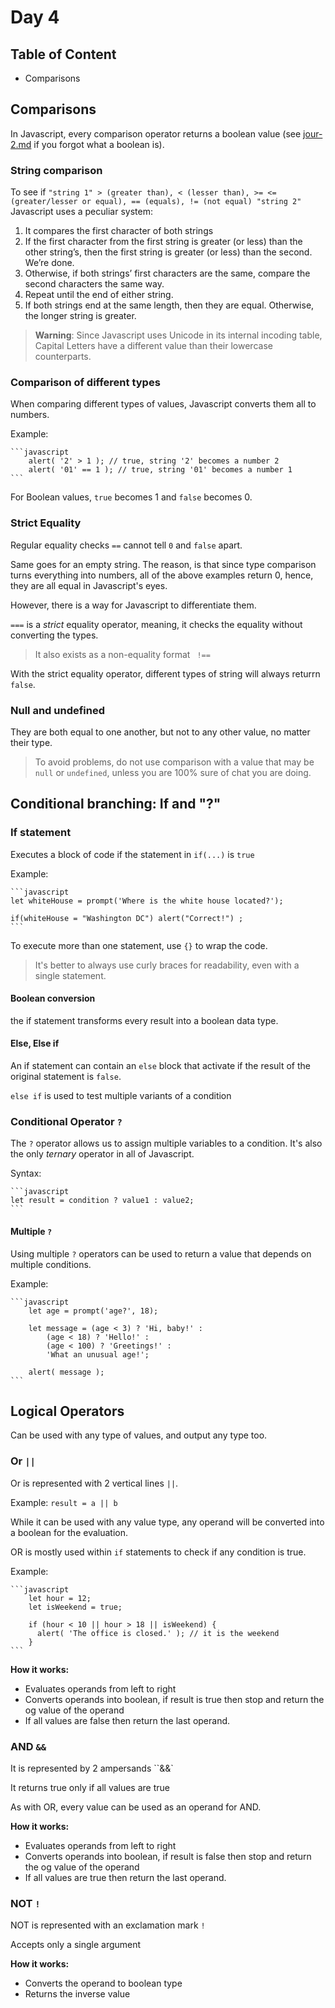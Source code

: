 # Day 4

## Table of Content

- Comparisons

## Comparisons

In Javascript, every comparison operator returns a boolean value (see [jour-2.md](../semaine-1/jour-2.md) if you forgot what a boolean is).

### String comparison

To see if `"string 1" > (greater than), < (lesser than), >= <= (greater/lesser or equal), == (equals), != (not equal) "string 2"` Javascript uses a peculiar system:

1. It compares the first character of both strings
2. If the first character from the first string is greater (or less) than the other string’s, then the first string is greater (or less) than the second. We’re done.
3. Otherwise, if both strings’ first characters are the same, compare the second characters the same way.
4. Repeat until the end of either string.
5. If both strings end at the same length, then they are equal. Otherwise, the longer string is greater.

> **Warning**: Since Javascript uses Unicode in its internal incoding table, Capital Letters have a different value than their lowercase counterparts.

### Comparison of different types

When comparing different types of values, Javascript converts them all to numbers.

Example:

    ```javascript
        alert( '2' > 1 ); // true, string '2' becomes a number 2
        alert( '01' == 1 ); // true, string '01' becomes a number 1
    ```

For Boolean values, `true` becomes 1 and `false` becomes 0.

### Strict Equality

Regular equality checks `==` cannot tell `0` and `false` apart.

Same goes for an empty string. The reason, is that since type comparison turns everything into numbers, all of the above examples return 0, hence, they are all equal in Javascript's eyes.

However, there is a way for Javascript to differentiate them.

`===` is a *strict* equality operator, meaning, it checks the equality without converting the types.

> It also exists as a non-equality format ` !==`

With the strict equality operator, different types of string will always returrn `false`.

### Null and undefined

They are both equal to one another, but not to any other value, no matter their type.

> To avoid problems, do not use comparison with a value that may be `null` or `undefined`, unless you are 100% sure of chat you are doing.

## Conditional branching: If and "?"

### If statement

Executes a block of code if the statement in `if(...)` is `true`

Example:

    ```javascript
    let whiteHouse = prompt('Where is the white house located?');

    if(whiteHouse = "Washington DC") alert("Correct!") ;
    ```

To execute more than one statement, use `{}` to wrap the code.

> It's better to always use curly braces for readability, even with a single statement.

#### Boolean conversion

the if statement transforms every result into a boolean data type.

#### Else, Else if

An if statement can contain an `else` block that activate if the result of the original statement is `false`.

`else if` is used to test multiple variants of a condition

### Conditional Operator `?`

The `?` operator allows us to assign multiple variables to a condition. It's also the only *ternary* operator in all of Javascript.

Syntax:

    ```javascript
    let result = condition ? value1 : value2;
    ```

#### Multiple `?`

Using multiple `?` operators can be used to return a value that depends on multiple conditions.

Example:

    ```javascript
        let age = prompt('age?', 18);

        let message = (age < 3) ? 'Hi, baby!' :
            (age < 18) ? 'Hello!' :
            (age < 100) ? 'Greetings!' :
            'What an unusual age!';
        
        alert( message );
    ```

## Logical Operators

Can be used with any type of values, and output any type too.

### Or `||`

Or is represented with 2 vertical lines `||`.

Example: ```result = a || b```

While it can be used with any value type, any operand will be converted into a boolean for the evaluation.

OR is mostly used within `if` statements to check if any condition is true.

Example:

    ```javascript
        let hour = 12;
        let isWeekend = true;

        if (hour < 10 || hour > 18 || isWeekend) {
          alert( 'The office is closed.' ); // it is the weekend
        }
    ```

**How it works:**

- Evaluates operands from left to right
- Converts operands into boolean, if result is true then stop and return the og value of the operand
- If all values are false then return the last operand.

### AND `&&`

It is represented by 2 ampersands ``&&`

It returns true only if all values are true

As with OR, every value can be used as an operand for AND.

**How it works:**

- Evaluates operands from left to right
- Converts operands into boolean, if result is false then stop and return the og value of the operand
- If all values are true then return the last operand.

### NOT `!`

NOT is represented with an exclamation mark `!`

Accepts only a single argument

**How it works:**

- Converts the operand to boolean type
- Returns the inverse value

